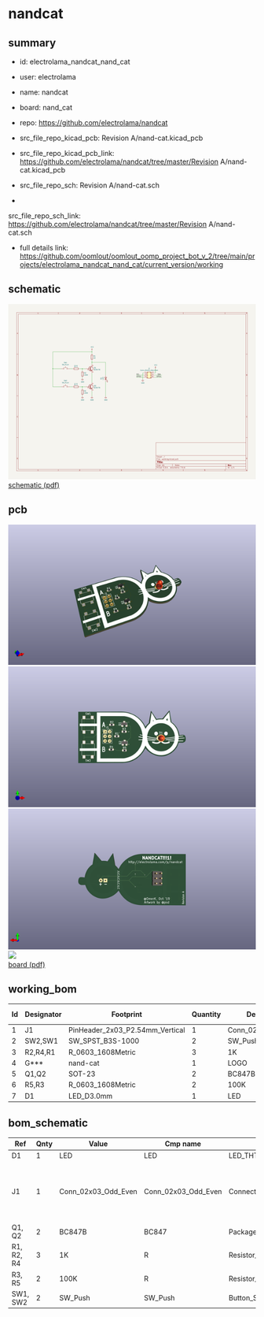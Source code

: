 # nandcat
 
## summary 
* id: electrolama_nandcat_nand_cat
* user: electrolama
* name: nandcat
* board: nand_cat
* repo: https://github.com/electrolama/nandcat
* src_file_repo_kicad_pcb: Revision A/nand-cat.kicad_pcb
* src_file_repo_kicad_pcb_link: https://github.com/electrolama/nandcat/tree/master/Revision A/nand-cat.kicad_pcb


* src_file_repo_sch: Revision A/nand-cat.sch
*
 src_file_repo_sch_link: https://github.com/electrolama/nandcat/tree/master/Revision A/nand-cat.sch
* full details link: https://github.com/oomlout/oomlout_oomp_project_bot_v_2/tree/main/projects/electrolama_nandcat_nand_cat/current_version/working  

## schematic  
![](working_schematic_600.png)  
[schematic (pdf)](working_schematic.pdf)  

## pcb  
![](working_3d_600.png) 
![](working_3d_front_600.png)  
![](working_3d_back_600.png)  
![](working_600.png)  
[board (pdf)](working.pdf)  

## working_bom
| Id | Designator | Footprint | Quantity | Designation | Supplier and ref |  | None | 
| --- | --- | --- | --- | --- | --- | --- | --- | 
| 1 | J1 | PinHeader_2x03_P2.54mm_Vertical | 1 | Conn_02x03_Odd_Even |  |  | [''] | 
| 2 | SW2,SW1 | SW_SPST_B3S-1000 | 2 | SW_Push |  |  | [''] | 
| 3 | R2,R4,R1 | R_0603_1608Metric | 3 | 1K |  |  | [''] | 
| 4 | G*** | nand-cat | 1 | LOGO |  |  | [''] | 
| 5 | Q1,Q2 | SOT-23 | 2 | BC847B |  |  | [''] | 
| 6 | R5,R3 | R_0603_1608Metric | 2 | 100K |  |  | [''] | 
| 7 | D1 | LED_D3.0mm | 1 | LED |  |  | [''] | 


## bom_schematic
| Ref | Qnty | Value | Cmp name | Footprint | Description | Vendor | DNP | 
| --- | --- | --- | --- | --- | --- | --- | --- | 
| D1 | 1 | LED | LED | LED_THT:LED_D3.0mm | Light emitting diode |  |  | 
| J1 | 1 | Conn_02x03_Odd_Even | Conn_02x03_Odd_Even | Connector_PinHeader_2.54mm:PinHeader_2x03_P2.54mm_Vertical | Generic connector, double row, 02x03, odd/even pin numbering scheme (row 1 odd numbers, row 2 even numbers), script generated (kicad-library-utils/schlib/autogen/connector/) |  |  | 
| Q1, Q2 | 2 | BC847B | BC847 | Package_TO_SOT_SMD:SOT-23 | 0.1A Ic, 45V Vce, NPN Transistor, SOT-23 |  |  | 
| R1, R2, R4 | 3 | 1K | R | Resistor_SMD:R_0603_1608Metric | Resistor |  |  | 
| R3, R5 | 2 | 100K | R | Resistor_SMD:R_0603_1608Metric | Resistor |  |  | 
| SW1, SW2 | 2 | SW_Push | SW_Push | Button_Switch_SMD:SW_SPST_B3S-1000 | Push button switch, generic, two pins |  |  | 




